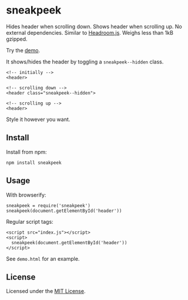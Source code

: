 # sneakpeek

Hides header when scrolling down. Shows header when scrolling up. No external
dependencies. Similar to
[Headroom.js](https://github.com/WickyNilliams/headroom.js). Weighs less than
1kB gzipped.

Try the [demo](http://bit.ly/1tAdLHN).

It shows/hides the header by toggling a `sneakpeek--hidden` class.

    <!-- initially -->
    <header>

    <!-- scrolling down -->
    <header class="sneakpeek--hidden">

    <!-- scrolling up -->
    <header>

Style it however you want.

## Install

Install from npm:

    npm install sneakpeek

## Usage

With browserify:

    sneakpeek = require('sneakpeek')
    sneakpeek(document.getElementById('header'))

Regular script tags:

    <script src="index.js"></script>
    <script>
      sneakpeek(document.getElementById('header'))
    </script>

See `demo.html` for an example.

## License

Licensed under the [MIT License](http://www.opensource.org/licenses/mit-license.php).